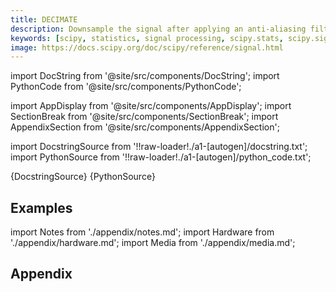 ```yaml
---
title: DECIMATE
description: Downsample the signal after applying an anti-aliasing filter. By default, an order 8 Chebyshev type I filter is used. A 30 point FIR filter with Hamming window is used if `ftype` is 'fir'.
keywords: [scipy, statistics, signal processing, scipy.stats, scipy.signal, scipy.signal.decimate]
image: https://docs.scipy.org/doc/scipy/reference/signal.html
---
```


[//]: # (Custom component imports)

import DocString from '@site/src/components/DocString';
import PythonCode from '@site/src/components/PythonCode';

import AppDisplay from '@site/src/components/AppDisplay';
import SectionBreak from '@site/src/components/SectionBreak';
import AppendixSection from '@site/src/components/AppendixSection';

[//]: # (Docstring)

import DocstringSource from '!!raw-loader!./a1-[autogen]/docstring.txt';
import PythonSource from '!!raw-loader!./a1-[autogen]/python_code.txt';


<DocString>{DocstringSource}</DocString>
<PythonCode GLink='SCIPY/signal/DECIMATE/DECIMATE.py'>{PythonSource}</PythonCode>


<SectionBreak />

    

[//]: # (Examples)

## Examples

<AppDisplay 
  GLink='SCIPY/signal/DECIMATE'
  nodeLabel='DECIMATE'>
</AppDisplay>

<SectionBreak />

    

[//]: # (Appendix)

import Notes from './appendix/notes.md';
import Hardware from './appendix/hardware.md';
import Media from './appendix/media.md';

## Appendix

<AppendixSection index={0} folderPath='nodes/SCIPY/signal/DECIMATE/appendix/'><Notes /></AppendixSection>
<AppendixSection index={1} folderPath='nodes/SCIPY/signal/DECIMATE/appendix/'><Hardware /></AppendixSection>
<AppendixSection index={2} folderPath='nodes/SCIPY/signal/DECIMATE/appendix/'><Media /></AppendixSection>


